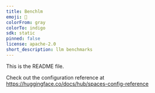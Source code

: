 ```yaml
---
title: Benchlm
emoji: 👀
colorFrom: gray
colorTo: indigo
sdk: static
pinned: false
license: apache-2.0
short_description: llm benchmarks
---
```


This is the README file.

Check out the configuration reference at https://huggingface.co/docs/hub/spaces-config-reference
